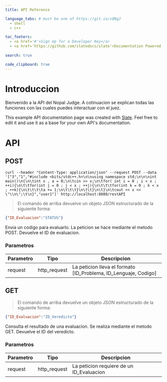 ```yaml
---
title: API Reference

language_tabs: # must be one of https://git.io/vQNgJ
  - shell
  - c++

toc_footers:
  - <a href='#'>Sign Up for a Developer Key</a>
  - <a href='https://github.com/slatedocs/slate'>Documentation Powered by Slate</a>
  
search: true

code_clipboard: true
---
```


# Introduccion

Bienvenido a la API del Nopal Judge. A cotinuacion se explican todas las funciones con las cuales puedes interactuar con el juez.

This example API documentation page was created with [Slate](https://github.com/slatedocs/slate). Feel free to edit it and use it as a base for your own API's documentation.

# API

## POST

```shell
curl --header "Content-Type: application/json" --request POST --data '["3","1","#include <bits/stdc++.h>\n\nusing namespace std;\n\n\nint main()\n{​​​​​​​\n\tint x , a = 0;\n\tcin >> x;\n\tfor( int i = 0 ; i < x ; ++i){​​​​​​​\n\t\tfor(int j = 0 ; j < x ; ++j){​​​​​​​\n\t\t\tfor(int k = 0 ; k < x ; ++k){​​​​​​​\n\t\t\t\ta += 1;\n\t\t\t}​​​​​​​\n\t\t}​​​​​​​\n\t}​​​​​​​\n\tcout << x << \"\\n\";\t\n}​​​​​​​","user1"]' http://localhost:8080/restAPI
```

> El comando de arriba devuelve un objeto JSON estructurado de la siguiente forma:

```json
{"ID_Evaluacion":"STATUS"}
```

Envia un codigo para evaluarlo. La peticion se hace mediante el metodo POST. Devuelve el ID de evaluacion.

### Parametros

Parametro | Tipo | Descripcion
--------- | ---- | -----------
request | http_request | La peticion lleva el formato [ID_Problema, ID_Lenguaje, Codigo]

## GET

> El comando de arriba devuelve un objeto JSON estructurado de la siguiente forma:

```json
{"ID_Evaluacion":"ID_Veredicto"}
```

Consulta el resultado de una evaluacion. Se realiza mediante el metodo GET. Devuelve el ID del veredicto.

### Parametros
Parametro | Tipo | Descripcion
--------- | ---- | -----------
request | http_request | La peticion requiere de un ID_Evaluacion

